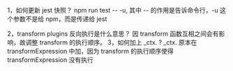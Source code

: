 1，如何更新 jest 快照？
npm run test -- -u, 其中 -- 的作用是告诉命令行，-u 这个参数不是给 npm，而是传递给 jest

2，transform plugins 反向执行是什么意思？
因 transform 函数互相之间会有影响，故调整 transform 的执行顺序。
3，如何加上 \_ctx. ?
\_ctx. 原本在 transformExpression 中加，因为 transform 的执行顺序使得 transformExpression 没有执行

